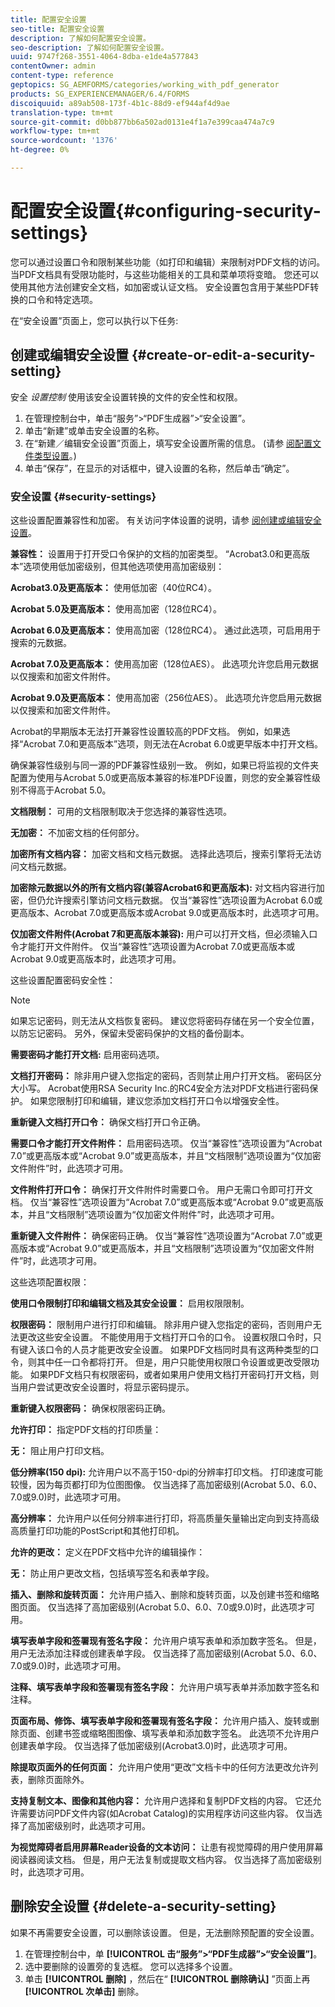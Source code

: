 ```yaml
---
title: 配置安全设置
seo-title: 配置安全设置
description: 了解如何配置安全设置。
seo-description: 了解如何配置安全设置。
uuid: 9747f268-3551-4064-8dba-e1de4a577843
contentOwner: admin
content-type: reference
geptopics: SG_AEMFORMS/categories/working_with_pdf_generator
products: SG_EXPERIENCEMANAGER/6.4/FORMS
discoiquuid: a89ab508-173f-4b1c-88d9-ef944af4d9ae
translation-type: tm+mt
source-git-commit: d0bb877bb6a502ad0131e4f1a7e399caa474a7c9
workflow-type: tm+mt
source-wordcount: '1376'
ht-degree: 0%

---
```



# 配置安全设置{#configuring-security-settings}

您可以通过设置口令和限制某些功能（如打印和编辑）来限制对PDF文档的访问。 当PDF文档具有受限功能时，与这些功能相关的工具和菜单项将变暗。 您还可以使用其他方法创建安全文档，如加密或认证文档。 安全设置包含用于某些PDF转换的口令和特定选项。

在“安全设置”页面上，您可以执行以下任务:

## 创建或编辑安全设置 {#create-or-edit-a-security-setting}

安全 *设置控制* 使用该安全设置转换的文件的安全性和权限。

1. 在管理控制台中，单击“服务”>“PDF生成器”>“安全设置”。
1. 单击“新建”或单击安全设置的名称。
1. 在“新建／编辑安全设置”页面上，填写安全设置所需的信息。 (请参 [阅配置文件类型设置](/help/forms/using/admin-help/configuring-file-type-settings.md#configuring-file-type-settings)。)
1. 单击“保存”，在显示的对话框中，键入设置的名称，然后单击“确定”。

### 安全设置 {#security-settings}

这些设置配置兼容性和加密。 有关访问字体设置的说明，请参 [阅创建或编辑安全设置](configuring-security-settings.md#create-or-edit-a-security-setting)。

**兼容性：** 设置用于打开受口令保护的文档的加密类型。 “Acrobat3.0和更高版本”选项使用低加密级别，但其他选项使用高加密级别：

**Acrobat3.0及更高版本：** 使用低加密（40位RC4）。

**Acrobat 5.0及更高版本：** 使用高加密（128位RC4）。

**Acrobat 6.0及更高版本：** 使用高加密（128位RC4）。 通过此选项，可启用用于搜索的元数据。

**Acrobat 7.0及更高版本：** 使用高加密（128位AES）。 此选项允许您启用元数据以仅搜索和加密文件附件。

**Acrobat 9.0及更高版本：** 使用高加密（256位AES）。 此选项允许您启用元数据以仅搜索和加密文件附件。

Acrobat的早期版本无法打开兼容性设置较高的PDF文档。 例如，如果选择“Acrobat 7.0和更高版本”选项，则无法在Acrobat 6.0或更早版本中打开文档。

确保兼容性级别与同一源的PDF兼容性级别一致。 例如，如果已将监视的文件夹配置为使用与Acrobat 5.0或更高版本兼容的标准PDF设置，则您的安全兼容性级别不得高于Acrobat 5.0。

**文档限制：** 可用的文档限制取决于您选择的兼容性选项。

**无加密：** 不加密文档的任何部分。

**加密所有文档内容：** 加密文档和文档元数据。 选择此选项后，搜索引擎将无法访问文档元数据。

**加密除元数据以外的所有文档内容(兼容Acrobat6和更高版本):** 对文档内容进行加密，但仍允许搜索引擎访问文档元数据。 仅当“兼容性”选项设置为Acrobat 6.0或更高版本、Acrobat 7.0或更高版本或Acrobat 9.0或更高版本时，此选项才可用。

**仅加密文件附件(Acrobat 7和更高版本兼容):** 用户可以打开文档，但必须输入口令才能打开文件附件。 仅当“兼容性”选项设置为Acrobat 7.0或更高版本或Acrobat 9.0或更高版本时，此选项才可用。

这些设置配置密码安全性：

>[!NOTE]
>
>如果忘记密码，则无法从文档恢复密码。 建议您将密码存储在另一个安全位置，以防忘记密码。 另外，保留未受密码保护的文档的备份副本。

**需要密码才能打开文档:** 启用密码选项。

**文档打开密码：** 除非用户键入您指定的密码，否则禁止用户打开文档。 密码区分大小写。 Acrobat使用RSA Security Inc.的RC4安全方法对PDF文档进行密码保护。 如果您限制打印和编辑，建议您添加文档打开口令以增强安全性。

**重新键入文档打开口令：** 确保文档打开口令正确。

**需要口令才能打开文件附件：** 启用密码选项。 仅当“兼容性”选项设置为“Acrobat 7.0”或更高版本或“Acrobat 9.0”或更高版本，并且“文档限制”选项设置为“仅加密文件附件”时，此选项才可用。

**文件附件打开口令：** 确保打开文件附件时需要口令。 用户无需口令即可打开文档。 仅当“兼容性”选项设置为“Acrobat 7.0”或更高版本或“Acrobat 9.0”或更高版本，并且“文档限制”选项设置为“仅加密文件附件”时，此选项才可用。

**重新键入文件附件：** 确保密码正确。 仅当“兼容性”选项设置为“Acrobat 7.0”或更高版本或“Acrobat 9.0”或更高版本，并且“文档限制”选项设置为“仅加密文件附件”时，此选项才可用。

这些选项配置权限：

**使用口令限制打印和编辑文档及其安全设置：** 启用权限限制。

**权限密码：** 限制用户进行打印和编辑。 除非用户键入您指定的密码，否则用户无法更改这些安全设置。 不能使用用于文档打开口令的口令。 设置权限口令时，只有键入该口令的人员才能更改安全设置。 如果PDF文档同时具有这两种类型的口令，则其中任一口令都将打开。 但是，用户只能使用权限口令设置或更改受限功能。 如果PDF文档只有权限密码，或者如果用户使用文档打开密码打开文档，则当用户尝试更改安全设置时，将显示密码提示。

**重新键入权限密码：** 确保权限密码正确。

**允许打印：** 指定PDF文档的打印质量：

**无：** 阻止用户打印文档。

**低分辨率(150 dpi):** 允许用户以不高于150-dpi的分辨率打印文档。 打印速度可能较慢，因为每页都打印为位图图像。 仅当选择了高加密级别(Acrobat 5.0、6.0、7.0或9.0)时，此选项才可用。

**高分辨率：** 允许用户以任何分辨率进行打印，将高质量矢量输出定向到支持高级高质量打印功能的PostScript和其他打印机。

**允许的更改：** 定义在PDF文档中允许的编辑操作：

**无：** 防止用户更改文档，包括填写签名和表单字段。

**插入、删除和旋转页面：** 允许用户插入、删除和旋转页面，以及创建书签和缩略图页面。 仅当选择了高加密级别(Acrobat 5.0、6.0、7.0或9.0)时，此选项才可用。

**填写表单字段和签署现有签名字段：** 允许用户填写表单和添加数字签名。 但是，用户无法添加注释或创建表单字段。 仅当选择了高加密级别(Acrobat 5.0、6.0、7.0或9.0)时，此选项才可用。

**注释、填写表单字段和签署现有签名字段：** 允许用户填写表单并添加数字签名和注释。

**页面布局、修饰、填写表单字段和签署现有签名字段：** 允许用户插入、旋转或删除页面、创建书签或缩略图图像、填写表单和添加数字签名。 此选项不允许用户创建表单字段。 仅当选择了低加密级别(Acrobat3.0)时，此选项才可用。

**除提取页面外的任何页面：** 允许用户使用“更改”文档卡中的任何方法更改允许列表，删除页面除外。

**支持复制文本、图像和其他内容：** 允许用户选择和复制PDF文档的内容。 它还允许需要访问PDF文件内容(如Acrobat Catalog)的实用程序访问这些内容。 仅当选择了高加密级别时，此选项才可用。

**为视觉障碍者启用屏幕Reader设备的文本访问：** 让患有视觉障碍的用户使用屏幕阅读器阅读文档。 但是，用户无法复制或提取文档内容。 仅当选择了高加密级别时，此选项才可用。

## 删除安全设置 {#delete-a-security-setting}

如果不再需要安全设置，可以删除该设置。 但是，无法删除预配置的安全设置。

1. 在管理控制台中，单 **[!UICONTROL 击“服务”>“PDF生成器”>“安全设置”]**。
1. 选中要删除的设置旁的复选框。 您可以选择多个设置。
1. 单击 **[!UICONTROL 删除]** ，然后在“ **[!UICONTROL 删除确认]** ”页面上再 **[!UICONTROL 次单击]** 删除。


